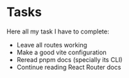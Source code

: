 # Tasks

Here all my task I have to complete:

- Leave all routes working
- Make a good vite configuration
- Reread pnpm docs (specially its CLI)
- Continue reading React Router docs
